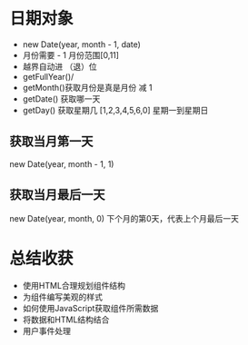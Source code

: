 # 日期对象
- new Date(year, month - 1, date)
- 月份需要 - 1 月份范围[0,11]
- 越界自动进 （退）位
- getFullYear()/
- getMonth()获取月份是真是月份 减 1
- getDate() 获取哪一天
- getDay() 获取星期几 [1,2,3,4,5,6,0] 星期一到星期日

## 获取当月第一天
new Date(year, month - 1, 1)

## 获取当月最后一天
new Date(year, month, 0) 下个月的第0天，代表上个月最后一天

# 总结收获
- 使用HTML合理规划组件结构
- 为组件编写美观的样式
- 如何使用JavaScript获取组件所需数据
- 将数据和HTML结构结合
- 用户事件处理